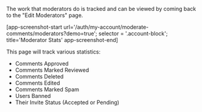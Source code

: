 The work that moderators do is tracked and can be viewed by coming back to the "Edit Moderators" page.

[app-screenshot-start url='/auth/my-account/moderate-comments/moderators?demo=true'; selector = '.account-block'; title='Moderator Stats' app-screenshot-end]

This page will track various statistics:
- Comments Approved
- Comments Marked Reviewed
- Comments Deleted
- Comments Edited
- Comments Marked Spam
- Users Banned
- Their Invite Status (Accepted or Pending)
